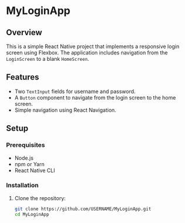 # MyLoginApp

## Overview

This is a simple React Native project that implements a responsive login screen using Flexbox. The application includes navigation from the `LoginScreen` to a blank `HomeScreen`.

## Features

- Two `TextInput` fields for username and password.
- A `Button` component to navigate from the login screen to the home screen.
- Simple navigation using React Navigation.

## Setup

### Prerequisites

- Node.js
- npm or Yarn
- React Native CLI

### Installation

1. Clone the repository:

   ```bash
   git clone https://github.com/USERNAME/MyLoginApp.git
   cd MyLoginApp

